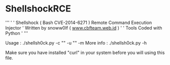 ShellshockRCE
=============

'''
'
' Shellshock ( Bash CVE-2014-6271 ) Remote Command Execution Injector
' Written by snoww0lf ( www.cbfteam.web.id )
'
' Tools Coded with Python 
'
'''

Usage : ./shellsh0ck.py -c "<command>" -u "<vuln cgi>" -m <mode> 
More info : ./shellsh0ck.py -h 

Make sure you have installed "curl" in your system before you will using this file.
